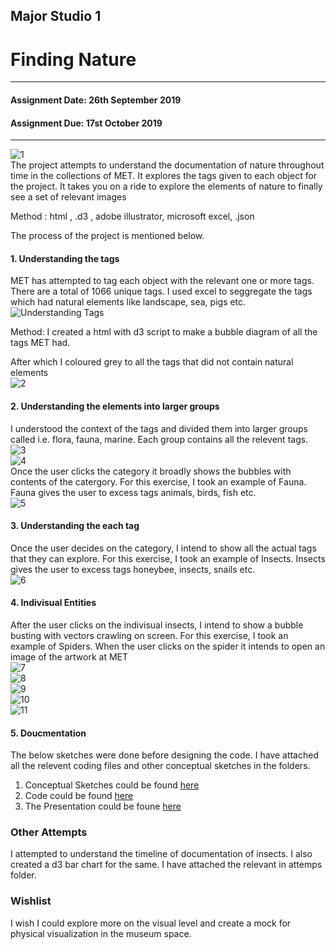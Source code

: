 ## Major Studio 1
# Finding Nature
---------------------------------------------------
#### Assignment Date: 26th September 2019<br/>
#### Assignment Due: 17st October 2019 <br/>
-----------------------------------------------------
![1](https://github.com/salonieshah/Major-Studio-1/blob/master/2.Finding_Nature/Images/1.introduction.png) <br/> 
The project attempts to understand the documentation of nature throughout time in the collections of MET. It explores the tags given to each object for the project. It takes you on a ride to explore the elements of nature to finally see a set of relevant images <br/>

Method : html , .d3 , adobe illustrator, microsoft excel, .json <br/>

The process of the project is mentioned below. <br/>

#### 1. Understanding the tags <br/>
MET has attempted to tag each object with the relevant one or more tags. There are a total of 1066 unique tags. I used excel to seggregate the tags which had natural elements like landscape, sea, pigs etc. <br/>
![Understanding Tags](https://github.com/salonieshah/Major-Studio-1/blob/master/2.Finding_Nature/Images/Tags_Relational_Nature.jpg) <br/> 

Method: I created a html with d3 script to make a bubble diagram of all the tags MET had.<br/> 

After which I coloured grey to all the tags that did not contain natural elements <br/>
![2](https://github.com/salonieshah/Major-Studio-1/blob/master/2.Finding_Nature/Images/2.allTags.png) <br/> 

#### 2. Understanding the elements into larger groups <br/>
I understood the context of the tags and divided them into larger groups called i.e. flora, fauna, marine. Each group contains all the relevent tags. 
![3](https://github.com/salonieshah/Major-Studio-1/blob/master/2.Finding_Nature/Images/3.broadCategories.png) <br/> 
![4](https://github.com/salonieshah/Major-Studio-1/blob/master/2.Finding_Nature/Images/4.allNatureTags.png) <br/> 
Once the user clicks the category it broadly shows the bubbles with contents of the catergory. For this exercise, I took an example of Fauna. Fauna gives the user to excess tags animals, birds, fish etc. <br/> 
![5](https://github.com/salonieshah/Major-Studio-1/blob/master/2.Finding_Nature/Images/5.faunaCategories.png) <br/> 
#### 3. Understanding the each tag <br/> 
Once the user decides on the category, I intend to show all the actual tags that they can explore. For this exercise, I took an example of Insects. Insects gives the user to excess tags honeybee, insects, snails etc. <br/> 
![6](https://github.com/salonieshah/Major-Studio-1/blob/master/2.Finding_Nature/Images/6.insectCategories.png) <br/> 
#### 4. Indivisual Entities  <br/> 
After the user clicks on the indivisual insects, I intend to show a bubble busting with vectors crawling on screen. For this exercise, I took an example of Spiders. When the user clicks on the spider it intends to open an image of the artwork at MET <br/> 
![7](https://github.com/salonieshah/Major-Studio-1/blob/master/2.Finding_Nature/Images/7.bubbleBurst.png) <br/> 
![8](https://github.com/salonieshah/Major-Studio-1/blob/master/2.Finding_Nature/Images/8.spiderCrawl.png) <br/> 
![9](https://github.com/salonieshah/Major-Studio-1/blob/master/2.Finding_Nature/Images/9.spiderSelection.png) <br/> 
![10](https://github.com/salonieshah/Major-Studio-1/blob/master/2.Finding_Nature/Images/10.resultImage.png) <br/>
![11](https://github.com/salonieshah/Major-Studio-1/blob/master/2.Finding_Nature/Images/11.resultWeb-01.png) <br/> 
#### 5. Doucmentation  <br/> 
 The below sketches were done before designing the code. I have attached all the relevent coding files and other conceptual sketches in the folders. <br/>
1. Conceptual Sketches could be found [here](https://github.com/salonieshah/Major-Studio-1/tree/master/2.Finding_Nature/Concepts)
2. Code could be found [here](https://github.com/salonieshah/Major-Studio-1/tree/master/2.Finding_Nature/Code)
3. The Presentation could be foune [here](https://github.com/salonieshah/Major-Studio-1/tree/master/2.Finding_Nature/Images)

### Other Attempts  <br/> 

I attempted to understand the timeline of documentation of insects. I also created a d3 bar chart for the same. I have attached the relevant in attemps folder. <br/> 

### Wishlist <br/> 
I wish I could explore more on the visual level and create a mock for physical visualization in the museum space. 
<br/> 




